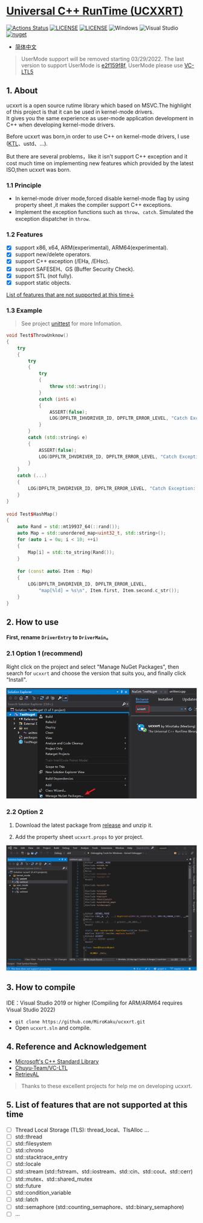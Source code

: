 # [Universal C++ RunTime (UCXXRT)](https://github.com/mirokaku/ucxxrt)

[![Actions Status](https://github.com/MiroKaku/ucxxrt/workflows/build%20&%20publish/badge.svg)](https://github.com/MiroKaku/ucxxrt/actions)
[![LICENSE](https://img.shields.io/badge/license-MIT-blue.svg)](https://github.com/MiroKaku/ucxxrt/blob/master/LICENSE)
[![LICENSE](https://img.shields.io/badge/license-Anti%20996-blue.svg)](https://github.com/996icu/996.ICU/blob/master/LICENSE)
![Windows](https://img.shields.io/badge/Windows-7+-orange.svg)
![Visual Studio](https://img.shields.io/badge/Visual%20Studio-2019-purple.svg)
[![nuget](https://img.shields.io/nuget/v/ucxxrt)](https://www.nuget.org/packages/ucxxrt/)

* [简体中文](https://github.com/MiroKaku/ucxxrt/blob/master/ReadMe.zh-cn.md)

> UserMode support will be removed starting 03/29/2022. The last version to support UserMode is [e2f159f8f](https://github.com/MiroKaku/ucxxrt/tree/e2f159f8f04a829359e3a057b70457121485b4dc), UserMode please use [VC-LTL5](https://github.com/Chuyu-Team/VC-LTL5)

## 1. About

ucxxrt is a open source rutime library which based on MSVC.The highlight of this project is that it can be used in kernel-mode drivers.  
It gives you the same experience as user-mode application development in C++ when developing kernel-mode drivers.

Before ucxxrt was born,in order to use C++ on kernel-mode drivers, I use  ([KTL](https://github.com/MeeSong/KTL)、ustd、...).  

But there are several problems，like it isn't support C++ exception and it cost much time on implementing new features which provided by the latest ISO,then ucxxrt was born.  

### 1.1 Principle  

* In kernel-mode driver mode,forced disable kernel-mode flag by using property sheet ,it makes the compiler support C++ exceptions.
* Implement the exception functions such as `throw`、`catch`.  Simulated the exception dispatcher in `throw`.  

### 1.2 Features

- [x] support x86, x64, ARM(experimental), ARM64(experimental).
- [x] support new/delete operators.  
- [x] support C++ exception (/EHa, /EHsc).  
- [x] support SAFESEH、GS (Buffer Security Check).  
- [x] support STL (not fully).  
- [x] support static objects.  

[List of features that are not supported at this time↓](#5-List-of-features-that-are-not-supported-at-this-time)

### 1.3 Example

> See project [unittest](https://github.com/MiroKaku/ucxxrt/blob/master/src/unittest.cpp) for more Infomation.  

```cpp
void Test$ThrowUnknow()
{
    try
    {
        try
        {
            try
            {
                throw std::wstring();
            }
            catch (int& e)
            {
                ASSERT(false);
                LOG(DPFLTR_IHVDRIVER_ID, DPFLTR_ERROR_LEVEL, "Catch Exception: %d\n", e);
            }
        }
        catch (std::string& e)
        {
            ASSERT(false);
            LOG(DPFLTR_IHVDRIVER_ID, DPFLTR_ERROR_LEVEL, "Catch Exception: %s\n", e.c_str());
        }
    }
    catch (...)
    {
        LOG(DPFLTR_IHVDRIVER_ID, DPFLTR_ERROR_LEVEL, "Catch Exception: ...\n");
    }
}

void Test$HashMap()
{
    auto Rand = std::mt19937_64(::rand());
    auto Map = std::unordered_map<uint32_t, std::string>();
    for (auto i = 0u; i < 10; ++i)
    {
        Map[i] = std::to_string(Rand());
    }

    for (const auto& Item : Map)
    {
        LOG(DPFLTR_IHVDRIVER_ID, DPFLTR_ERROR_LEVEL,
            "map[%ld] = %s\n", Item.first, Item.second.c_str());
    }
}
```

## 2. How to use

**First, rename `DriverEntry` to `DriverMain`。**

### 2.1 Option 1 (recommend)

Right click on the project and select "Manage NuGet Packages", then search for `ucxxrt` and choose the version that suits you, and finally click "Install".

![nuget](https://github.com/MiroKaku/ucxxrt/blob/master/readme/nuget.png?raw=true)

### 2.2 Option 2

1. Download the latest package from [release](https://github.com/MiroKaku/ucxxrt/releases) and unzip it.

2. Add the property sheet `ucxxrt.props` to yor project.

![usage](https://github.com/MiroKaku/ucxxrt/blob/master/readme/use.gif?raw=true)

## 3. How to compile

IDE：Visual Studio 2019 or higher (Compiling for ARM/ARM64 requires Visual Studio 2022)

* `git clone https://github.com/MiroKaku/ucxxrt.git`
* Open `ucxxrt.sln` and compile.

## 4. Reference and Acknowledgement

* [Microsoft's C++ Standard Library](https://github.com/microsoft/stl)
* [Chuyu-Team/VC-LTL](https://github.com/Chuyu-Team/VC-LTL)
* [RetrievAL](https://github.com/SpoilerScriptsGroup/RetrievAL)

> Thanks to these excellent projects for help me on developing ucxxrt.

## 5. List of features that are not supported at this time

- [ ] Thread Local Storage (TLS): thread_local、TlsAlloc ...
- [ ] std::thread
- [ ] std::filesystem
- [ ] std::chrono
- [ ] std::stacktrace_entry
- [ ] std::locale
- [ ] std::stream (std::fstream、std::iostream、std::cin、std::cout、std::cerr)
- [ ] std::mutex、std::shared_mutex
- [ ] std::future
- [ ] std::condition_variable
- [ ] std::latch
- [ ] std::semaphore (std::counting_semaphore、std::binary_semaphore)
- [ ] ...
